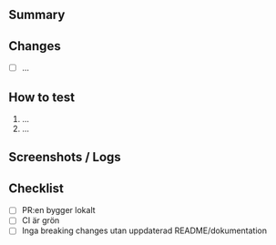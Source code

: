 ## Summary
<!-- Kort beskrivning av ändringen. Varför behövs den? -->

## Changes
- [ ] ...

## How to test
1. ...
2. ...

## Screenshots / Logs
<!-- Valfritt -->

## Checklist
- [ ] PR:en bygger lokalt
- [ ] CI är grön
- [ ] Inga breaking changes utan uppdaterad README/dokumentation
